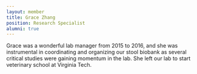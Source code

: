```yaml
---
layout: member
title: Grace Zhang
position: Research Specialist
alumni: true
---
```


Grace was a wonderful lab manager from 2015 to 2016, and she was instrumental in coordinating and organizing our stool biobank as several critical studies were gaining momentum in the lab.  She left our lab to start veterinary school at Virginia Tech.